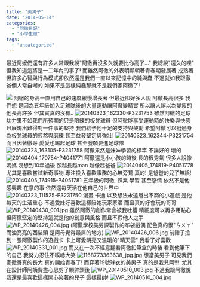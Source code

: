 ```yaml
---
title: "美男子"
date: "2014-05-14"
categories: 
  - "阿徹日記"
  - "小學生徹"
tags: 
  - "uncategoried"
---
```


最近阿嬤們還有許多人常跟我說"阿徹再沒多久就要比你高了..." 我總說"還久的哩" 但我知道這將是一二年內的事了! 而雖然阿徹的外表明顯朝著青春期發展著 成熟著 但許多心智與行為模式卻依然還是我們一直以來記憶中的純與蠢 不過就如我跟徹爸倆人常自嘲的 如果不是這樣純蠢那就不是我們家阿徹了!

 ![](images/14131938162_a934b65a4a.jpg) 阿徹的身高一直用自己的速度緩慢增長著 但最近卻好多人說 阿徹長高很多 我們想 是因為五年級加入足球隊後的大量運動讓阿徹變精實 所以讓人誤以為變瘦的他長高許多 但其實真的沒有.. ![20140323_162330-P3231753](images/13948241049_92b7be72b6.jpg) 雖然阿徹的足球功力果不如我們所預期的只是陪練的板凳球員 但阿徹能享受運動時的快樂與快感 且展現出難得對一件事的堅持 我們給予他十足的支持與鼓勵 希望阿徹可以挺過身為板凳球員的煎熬與磨練 甚至益發堅定與強壯! ![20140323_162344-P3231754](images/14111721556_e66eb4b1da.jpg) 而且因著徹哥 愛愛也踢起足球 甚至發願要進足球隊 ![20140323_163105-P3231758](images/14111721186_e56ca5b838.jpg) 阿徹果然是妹妹學習的標竿 不論好的 壞的 ![20140404_170754-P4041771](images/13948284298_0fe428e046.jpg) 阿徹還是小小孩的時後 長的很秀氣 很多人說像媽媽 沒想到10年過後 卻越長越man 越像起爸爸 ![20140405_174819-P4051778](images/13948236949_c435722b18.jpg) 尤其是喜歡嘗試新奇事物 專注投入喜歡事務的心無旁鶩 真的! 是爸爸的兒子無誤! ![20140405_174915-P4051781](images/14154974463_2ec2c6be18.jpg) 五年級的阿徹  課業 學習 甚至感情 依然不是他感興趣 在意的事 依然還每天活在他自己的世界中 ![20140323_111525-P3231750](images/13948241389_c8aa1aeac2.jpg) 漫畫 卡通 以及想法永遠層出不窮的小遊戲 是他每天的生活重心 不過愛妹好喜歡這樣陪她玩家家酒 而且真的好會玩的哥哥 ![WP_20140430_001.jpg](images/14112704066_8f3eb5b8b7.jpg) 雖然阿徹的創作常會被我吐槽 精細度可以再多用點心 但阿徹堅定的堅持這就是他的創意與風格 而且不假他人之手 ![WP_20140426_004.jpg](images/14132556851_8ceb86d151.jpg) (阿徹學校美勞課製作的布袋戲偶 配色真的很"ㄘㄨㄚ" 而油亮亮的西裝頭 是阿母覺得最屌的地方) ![WP_20140426_006.jpg](images/14136134894_f32b0a1286.jpg) 前陣子撿到一張阿徹製作的遊戲卡 卡上可愛明亮又溫暖的"晴天雲" 我看了好喜歡 ![WP_20140331_001.jpg](images/13591569493_3a45903b5e.jpg) 而又在一次不經意翻看阿徹鉛筆盒的時後 看到他筆下的自己 我努力忍住不噗哧大笑 ![1168773363638_jpg.jpg](images/13949209607_fc3cbb6580.jpg) 想當美男子 可見我們家徹哥真的長大 真的開始青春了! 而穿著19號球衣的美男子 真的是我兒阿!!!  尤其在設計師阿姨費盡心思剪了顆帥頭後 ![WP_20140510_003.jpg](images/13979863200_41e045b90d.jpg) 不過我跟阿徹說 我還是最喜歡這樣開心笑著的兒子 這樣最帥! ![WP_20140510_004.jpg](images/14166495065_1da63a6eb0.jpg)
